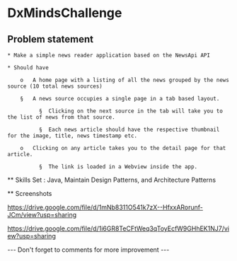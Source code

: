 # DxMindsChallenge


## Problem statement ##

	* Make a simple news reader application based on the NewsApi API

	* Should have

		o   A home page with a listing of all the news grouped by the news source (10 total news sources)

        §   A news source occupies a single page in a tab based layout.

			  §  Clicking on the next source in the tab will take you to the list of news from that source.

			  §  Each news article should have the respective thumbnail for the image, title, news timestamp etc.

		o   Clicking on any article takes you to the detail page for that article.

			  §  The link is loaded in a Webview inside the app.

	
  ** Skills Set : Java, Maintain Design Patterns, and Architecture Patterns
  
 
  ** Screenshots
  
  https://drive.google.com/file/d/1mNb8311O541k7zX--HfxxARorunf-JCm/view?usp=sharing
  
  https://drive.google.com/file/d/1i6GR8TeCFtWeq3qToyEcfW9GHhEK1NJ7/view?usp=sharing
  
  
  --- Don't forget to comments for more improvement ---
  
